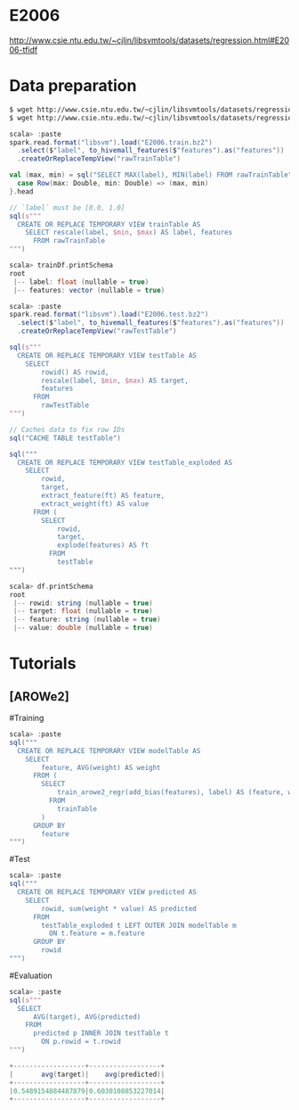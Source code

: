 <!--
  Licensed to the Apache Software Foundation (ASF) under one
  or more contributor license agreements.  See the NOTICE file
  distributed with this work for additional information
  regarding copyright ownership.  The ASF licenses this file
  to you under the Apache License, Version 2.0 (the
  "License"); you may not use this file except in compliance
  with the License.  You may obtain a copy of the License at

    http://www.apache.org/licenses/LICENSE-2.0

  Unless required by applicable law or agreed to in writing,
  software distributed under the License is distributed on an
  "AS IS" BASIS, WITHOUT WARRANTIES OR CONDITIONS OF ANY
  KIND, either express or implied.  See the License for the
  specific language governing permissions and limitations
  under the License.
-->

E2006
===
http://www.csie.ntu.edu.tw/~cjlin/libsvmtools/datasets/regression.html#E2006-tfidf

Data preparation
================

```sh
$ wget http://www.csie.ntu.edu.tw/~cjlin/libsvmtools/datasets/regression/E2006.train.bz2
$ wget http://www.csie.ntu.edu.tw/~cjlin/libsvmtools/datasets/regression/E2006.test.bz2
```

```scala
scala> :paste
spark.read.format("libsvm").load("E2006.train.bz2")
  .select($"label", to_hivemall_features($"features").as("features"))
  .createOrReplaceTempView("rawTrainTable")

val (max, min) = sql("SELECT MAX(label), MIN(label) FROM rawTrainTable").collect.map {
  case Row(max: Double, min: Double) => (max, min)
}.head

// `label` must be [0.0, 1.0]
sql(s"""
  CREATE OR REPLACE TEMPORARY VIEW trainTable AS
    SELECT rescale(label, $min, $max) AS label, features
      FROM rawTrainTable
""")

scala> trainDf.printSchema
root
 |-- label: float (nullable = true)
 |-- features: vector (nullable = true)

scala> :paste
spark.read.format("libsvm").load("E2006.test.bz2")
  .select($"label", to_hivemall_features($"features").as("features"))
  .createOrReplaceTempView("rawTestTable")

sql(s"""
  CREATE OR REPLACE TEMPORARY VIEW testTable AS
    SELECT
        rowid() AS rowid,
        rescale(label, $min, $max) AS target,
        features
      FROM
        rawTestTable
""")

// Caches data to fix row IDs
sql("CACHE TABLE testTable")

sql("""
  CREATE OR REPLACE TEMPORARY VIEW testTable_exploded AS
    SELECT
        rowid,
        target,
        extract_feature(ft) AS feature,
        extract_weight(ft) AS value
      FROM (
        SELECT
            rowid,
            target,
            explode(features) AS ft
          FROM
            testTable
""")

scala> df.printSchema
root
 |-- rowid: string (nullable = true)
 |-- target: float (nullable = true)
 |-- feature: string (nullable = true)
 |-- value: double (nullable = true)
```

Tutorials
================

[AROWe2]
---

#Training

```scala
scala> :paste
sql("""
  CREATE OR REPLACE TEMPORARY VIEW modelTable AS
    SELECT
        feature, AVG(weight) AS weight
      FROM (
        SELECT
            train_arowe2_regr(add_bias(features), label) AS (feature, weight)
          FROM
            trainTable
        )
      GROUP BY
        feature
""")
```

#Test

```scala
scala> :paste
sql("""
  CREATE OR REPLACE TEMPORARY VIEW predicted AS
    SELECT
        rowid, sum(weight * value) AS predicted
      FROM
        testTable_exploded t LEFT OUTER JOIN modelTable m
          ON t.feature = m.feature
      GROUP BY
        rowid
""")
```

#Evaluation

```scala
scala> :paste
sql(s"""
  SELECT
      AVG(target), AVG(predicted)
    FROM
      predicted p INNER JOIN testTable t
        ON p.rowid = t.rowid
""")

+------------------+------------------+
|       avg(target)|    avg(predicted)|
+------------------+------------------+
|0.5489154884487879|0.6030108853227014|
+------------------+------------------+
```

